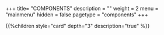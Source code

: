 +++
title= "COMPONENTS"
description = ""
weight = 2
menu = "mainmenu"
hidden = false
pagetype = "components"
+++


{{%children style="card" depth="3" description="true" %}}
